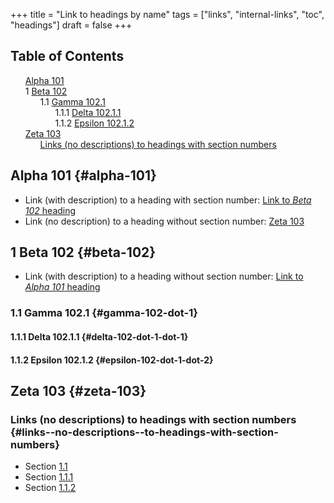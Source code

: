 +++
title = "Link to headings by name"
tags = ["links", "internal-links", "toc", "headings"]
draft = false
+++

<style>
  .ox-hugo-toc ul {
    list-style: none;
  }
</style>
<div class="ox-hugo-toc toc">
<div></div>

## Table of Contents

- [Alpha 101](#alpha-101)
- <span class="section-num">1</span> [Beta 102](#beta-102)
    - <span class="section-num">1.1</span> [Gamma 102.1](#gamma-102-dot-1)
        - <span class="section-num">1.1.1</span> [Delta 102.1.1](#delta-102-dot-1-dot-1)
        - <span class="section-num">1.1.2</span> [Epsilon 102.1.2](#epsilon-102-dot-1-dot-2)
- [Zeta 103](#zeta-103)
    - [Links (no descriptions) to headings with section numbers](#links--no-descriptions--to-headings-with-section-numbers)
</div>
<!--endtoc-->


## Alpha 101 {#alpha-101}

-   Link (with description) to a heading with section number: [Link to
    _Beta 102_ heading](#beta-102)
-   Link (no description) to a heading without section number: [Zeta 103](#zeta-103)


## <span class="section-num">1</span> Beta 102 {#beta-102}

-   Link (with description) to a heading without section number: [Link to
    _Alpha 101_ heading](#alpha-101)


### <span class="section-num">1.1</span> Gamma 102.1 {#gamma-102-dot-1}


#### <span class="section-num">1.1.1</span> Delta 102.1.1 {#delta-102-dot-1-dot-1}


#### <span class="section-num">1.1.2</span> Epsilon 102.1.2 {#epsilon-102-dot-1-dot-2}


## Zeta 103 {#zeta-103}


### Links (no descriptions) to headings with section numbers {#links--no-descriptions--to-headings-with-section-numbers}

-   Section [1.1](#gamma-102-dot-1)
-   Section [1.1.1](#delta-102-dot-1-dot-1)
-   Section [1.1.2](#epsilon-102-dot-1-dot-2)
